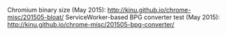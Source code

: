 Chromium binary size (May 2015): http://kinu.github.io/chrome-misc/201505-bloat/
ServiceWorker-based BPG converter test (May 2015): http://kinu.github.io/chrome-misc/201505-bpg-converter/


